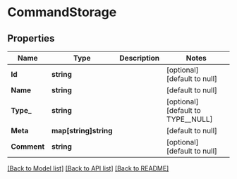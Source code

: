 # CommandStorage

## Properties
Name | Type | Description | Notes
------------ | ------------- | ------------- | -------------
**Id** | **string** |  | [optional] [default to null]
**Name** | **string** |  | [default to null]
**Type_** | **string** |  | [optional] [default to TYPE__NULL]
**Meta** | **map[string]string** |  | [default to null]
**Comment** | **string** |  | [optional] [default to null]

[[Back to Model list]](../README.md#documentation-for-models) [[Back to API list]](../README.md#documentation-for-api-endpoints) [[Back to README]](../README.md)


